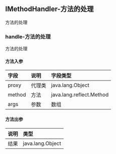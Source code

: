 ## IMethodHandler-方法的处理

方法的处理

### handle-方法的处理

方法的处理

#### 方法入参

| 字段 | 说明 | 字段类型 |
|:---|:---|:---|
| proxy | 代理类 | java.lang.Object |
| method | 方法 | java.lang.reflect.Method |
| args | 参数 | 数组 |

#### 方法出参

| 说明 | 类型 |
|:---|:---|
| 结果 | java.lang.Object |




